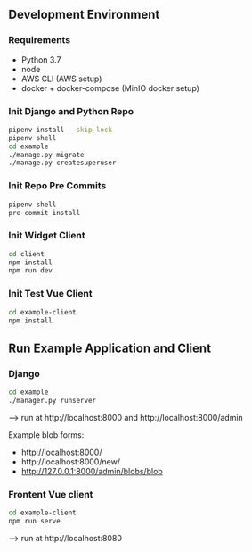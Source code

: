 ## Development Environment

### Requirements
 * Python 3.7
 * node
 * AWS CLI (AWS setup)
 * docker + docker-compose (MinIO docker setup)

### Init Django and Python Repo
```sh
pipenv install --skip-lock
pipenv shell
cd example
./manage.py migrate
./manage.py createsuperuser
```

### Init Repo Pre Commits
```sh
pipenv shell
pre-commit install
```

### Init Widget Client
```sh
cd client
npm install
npm run dev
```

### Init Test Vue Client
```sh
cd example-client
npm install
```


## Run Example Application and Client

### Django
```sh
cd example
./manager.py runserver
```
--> run at http://localhost:8000 and http://localhost:8000/admin

Example blob forms:
 * http://localhost:8000/
 * http://localhost:8000/new/
 * http://127.0.0.1:8000/admin/blobs/blob


### Frontent Vue client
```sh
cd example-client
npm run serve
```
--> run at http://localhost:8080
